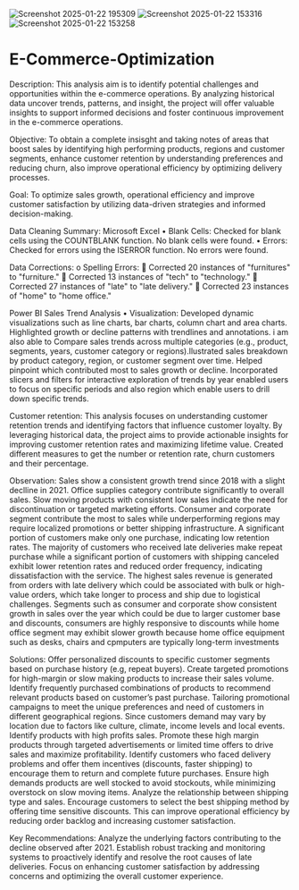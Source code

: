 ![Screenshot 2025-01-22 195309](https://github.com/user-attachments/assets/611a4bb1-8135-400b-be4a-07ee423597f8)
![Screenshot 2025-01-22 153316](https://github.com/user-attachments/assets/4b09f1d1-6241-4ee9-b24a-abd57d627be1)
![Screenshot 2025-01-22 153258](https://github.com/user-attachments/assets/41fc36ae-62c6-42b7-9345-4d3a4ae1c31a)
# E-Commerce-Optimization
Description: This analysis aim is to identify potential challenges and opportunities within the e-commerce operations. By analyzing historical data uncover trends, patterns, and insight, the project will offer valuable insights to support informed decisions and foster continuous improvement in the e-commerce operations.

Objective: To obtain a complete insisght and taking notes of areas that boost sales by identifying high performing products, regions and customer segments, enhance customer retention by understanding preferences and reducing churn, also improve operational efficiency by optimizing delivery processes.

Goal: To optimize sales growth, operational efficiency and improve customer satisfaction by utilizing data-driven strategies and informed decision-making.

Data Cleaning Summary: Microsoft Excel • Blank Cells: Checked for blank cells using the COUNTBLANK function. No blank cells were found. • Errors: Checked for errors using the ISERROR function. No errors were found.

Data Corrections: o Spelling Errors:  Corrected 20 instances of "furnitures" to "furniture."  Corrected 13 instances of "tech" to "technology."  Corrected 27 instances of "late" to "late delivery."  Corrected 23 instances of "home" to "home office."

Power BI Sales Trend Analysis • Visualization: Developed dynamic visualizations such as line charts, bar charts, column chart and area charts. Highlighted growth or decline patterns with trendlines and annotations. i am also able to Compare sales trends across multiple categories (e.g., product, segments, years, customer category or regions).llustrated sales breakdown by product category, region, or customer segment over time.                                                                                  Helped pinpoint which contributed most to sales growth or decline. Incorporated slicers and filters for interactive exploration of trends by year enabled users to focus on specific periods and also region which enable users to drill down specific trends.

Customer retention: This analysis focuses on understanding customer retention trends and identifying factors that influence customer loyalty. By leveraging historical data, the project aims to provide actionable insights for improving customer retention rates and maximizing lifetime value. Created different measures to get the number or retention rate, churn customers and their percentage.

Observation: Sales show a consistent growth trend since 2018 with a slight declline in 2021. Office supplies category contribute significantly to overall sales. Slow moving products with consistent low sales indicate the need for discontinuation or targeted marketing efforts. Consumer and corporate segment contribute the most to sales while underperforming regions may require localized promotions or better shipping infrastructure. A significant portion of customers make only one purchase, indicating low retention rates. The majority of customers who received late deliveries make repeat purchase while a significant portion of customers with shipping canceled exhibit lower retention rates and reduced order frequency, indicating dissatisfaction with the service. The highest sales revenue is generated from orders with late delivery which could be associated with bulk or high-value orders, which take longer to process and ship due to logistical challenges. Segments such as consumer and corporate show consistent growth in sales over the year  which could be due to larger customer base and discounts, consumers are highly responsive to discounts while home office segment may exhibit slower growth because home office equipment such as desks, chairs and cpmputers are typically long-term investments

Solutions: Offer personalized discounts to specific customer segments based on purchase history (e.g, repeat buyers). Create targeted promotions for high-margin or slow making products to increase their sales volume. Identify frequently purchased combinations of products to recommend relevant products based on customer’s past purchase. Tailoring promotional campaigns to meet the unique preferences and need of customers in different geographical regions. Since customers demand may vary by location due to factors like culture, climate, income levels and local events. Identify products with high profits sales. Promote these high margin products through targeted advertisements or limited time offers to drive sales and maximize profitability. Identify customers who faced delivery problems  and offer them incentives (discounts, faster shipping) to encourage them to return and complete future purchases. Ensure high demands  products are well stocked to avoid stockouts, while minimizing overstock on slow moving items. Analyze the relationship between shipping type and sales. Encourage customers to select the best shipping method by offering time sensitive discounts. This can improve operational efficiency by reducing order backlog and increasing customer satisfaction.

Key Recommendations: Analyze the underlying factors contributing to the decline observed after 2021. Establish robust tracking and monitoring systems to proactively identify and resolve the root causes of late deliveries. Focus on enhancing customer satisfaction by addressing concerns and optimizing the overall customer experience.
